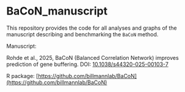 # BaCoN_manuscript

This repository provides the code for all analyses and graphs of the manuscript describing and benchmarking the `BaCoN` method. 

Manuscript: 

Rohde et al., 2025, BaCoN (Balanced Correlation Network) improves prediction of gene buffering. DOI: [10.1038/s44320-025-00103-7](https://doi.org/10.1038/s44320-025-00103-7)

R package: [https://github.com/billmannlab/BaCoN](https://github.com/billmannlab/BaCoN)
